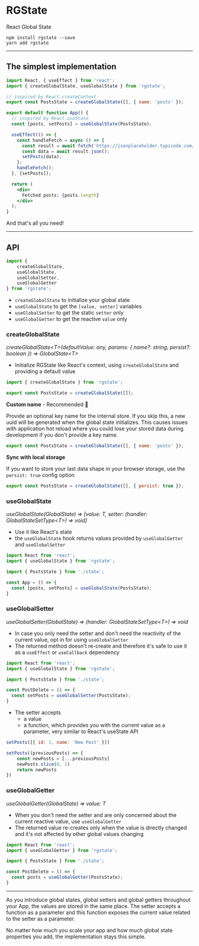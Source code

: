 # RGState
 React Global State

```shell
npm install rgstate --save
yarn add rgstate
```

---

## The simplest implementation

```jsx
import React, { useEffect } from 'react';
import { createGlobalState, useGlobalState } from 'rgstate';

// inspired by React.createContext
export const PostsState = createGlobalState([], { name: 'posts' });

export default function App() {
  // inspired by React.useState
  const [posts, setPosts] = useGlobalState(PostsState);

  useEffect(() => {
    const handleFetch = async () => {
      const result = await fetch('https://jsonplaceholder.typicode.com/posts');
      const data = await result.json();
      setPosts(data);
    };
    handleFetch();
  }, [setPosts]);

  return (
    <div>
      Fetched posts: {posts.length}
    </div>
  );
}
```

And that's all you need!

---

## API

```js
import {
    createGlobalState,
    useGlobalState,
    useGlobalSetter,
    useGlobalGetter
} from 'rgstate';
```

- `createGlobalState` to initialize your global state
- `useGlobalState` to get the `[value, setter]` variables
- `useGlobalSetter` to get the static `setter` only
- `useGlobalGetter` to get the reactive `value` only

### createGlobalState

_createGlobalState&lt;T&gt;(defaultValue: any, params: { name?: string; persist?: boolean }) => GlobalState&lt;T&gt;_

- Initialize RGState like React's context, using `createGlobalState` and providing a default value

```js
import { createGlobalState } from 'rgstate';

export const PostsState = createGlobalState([]);
```

**Custom name** - Recommended 🚨

Provide an optional key name for the internal store. If you skip this, a new uuid will be generated when the global state initializes. This causes issues with application hot reload where you could lose your stored data during development if you don't provide a key name. 

```javascript
export const PostsState = createGlobalState([], { name: 'posts' });
```

**Sync with local storage**

If you want to store your last data shape in your browser storage, use the `persist: true` config option

```javascript
export const PostsState = createGlobalState([], { persist: true });
```

### useGlobalState

_useGlobalState(GlobalState) => [value: T, setter: (handler: GlobalStateSetType&lt;T&gt;) => void]_


- Use it like React's state
- the `useGlobalState` hook returns values provided by `useGlobalGetter` and `useGlobalSetter`

```jsx
import React from 'react';
import { useGlobalState } from 'rgstate';

import { PostsState } from './state';

const App = () => {
  const [posts, setPosts] = useGlobalState(PostsState);
}
```

### useGlobalSetter

_useGlobalSetter(GlobalState) => (handler: GlobalStateSetType&lt;T&gt;) => void_

- In case you only need the setter and don't need the reactivity of the current value, opt in for using `useGlobalSetter`
- The returned method doesn't re-create and therefore it's safe to use it as a `useEffect` or `useCallback` dependency

```jsx
import React from 'react';
import { useGlobalState } from 'rgstate';

import { PostsState } from './state';

const PostDelete = () => {
  const setPosts = useGlobalSetter(PostsState);
}
```

- The setter accepts
    - a value
    - a function, which provides you with the current value as a parameter, very similar to React's useState API

```js
setPosts([{ id: 1, name: 'New Post' }])
```

```js
setPosts((previousPosts) => {
    const newPosts = [...previousPosts]
    newPosts.slice(0, 1)
    return newPosts
})
```

### useGlobalGetter

_useGlobalGetter(GlobalState) => value: T_

- When you don't need the setter and are only concerned about the current reactive value, use `useGlobalGetter`
- The returned value re-creates only when the value is directly changed and it's not affected by other global values changing

```jsx
import React from 'react';
import { useGlobalGetter } from 'rgstate';

import { PostsState } from './state';

const PostDelete = () => {
  const posts = useGlobalGetter(PostsState);
}
```

---

As you introduce global states, global setters and global getters throughout your App, the values are stored in the same place. The setter accepts a function as a parameter and this function exposes the current value related to the setter as a parameter.

No matter how much you scale your app and how much global state properties you add, the implementation stays this simple.